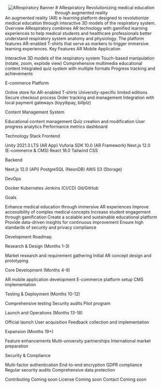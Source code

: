 <div align="center">
  <img src="/public/arespiratory.png" alt="ARespiratory Banner" />
# ARespiratory
Revolutionizing medical education through augmented reality
</div>
An augmented reality (AR) e-learning platform designed to revolutionize medical education through interactive 3D models of the respiratory system.
Overview
ARespiratory combines AR technology with gamified learning experiences to help medical students and healthcare professionals better understand respiratory system anatomy and physiology. The platform features AR-enabled T-shirts that serve as markers to trigger immersive learning experiences.
Key Features
AR Mobile Application

Interactive 3D models of the respiratory system
Touch-based manipulation (rotate, zoom, explode view)
Comprehensive multimedia educational content
Integrated quiz system with multiple formats
Progress tracking and achievements

E-commerce Platform

Online store for AR-enabled T-shirts
University-specific limited editions
Secure checkout process
Order tracking and management
Integration with local payment gateways (toyyibpay, billplz)

Content Management System

Educational content management
Quiz creation and modification
User progress analytics
Performance metrics dashboard

Technology Stack
Frontend

Unity 2021.3 LTS (AR App)
Vuforia SDK 10.0 (AR Framework)
Next.js 12.0 (E-commerce & CMS)
React 18.0
Tailwind CSS

Backend

Next.js 12.0 (API)
PostgreSQL (NeonDB)
AWS S3 (Storage)

DevOps

Docker
Kubernetes
Jenkins (CI/CD)
Git/GitHub

Goals

Enhance medical education through immersive AR experiences
Improve accessibility of complex medical concepts
Increase student engagement through gamification
Create a scalable and sustainable educational platform
Provide data-driven insights for continuous improvement
Ensure high standards of security and privacy compliance

Development Roadmap

Research & Design (Months 1-3)

Market research and requirement gathering
Initial AR concept design and prototyping


Core Development (Months 4-9)

AR mobile application development
E-commerce platform setup
CMS implementation


Testing & Deployment (Months 10-12)

Comprehensive testing
Security audits
Pilot program


Launch and Operations (Months 13-18)

Official launch
User acquisition
Feedback collection and implementation


Expansion (Months 19+)

Feature enhancements
Multi-university partnerships
International market preparation



Security & Compliance

Multi-factor authentication
End-to-end encryption
GDPR compliance
Regular security audits
Comprehensive data protection

Contributing
Coming soon
License
Coming soon
Contact
Coming soon
